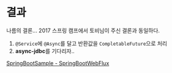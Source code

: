 # 결과

나름의 결론... 2017 스프링 캠프에서 토비님이 주신 결론과 동일하다.

1. `@Service`에 `@Async`를 달고 반환값을 `CompletableFuture`으로 처리
2. **async-jdbc**를 기다리자..


[SpringBootSample - SpringBootWebFlux](https://github.com/heowc/SpringBootSample/blob/master/SpringBootWebFlux/src/main/java/com/tistory/heowc/service/MessageService.java)
